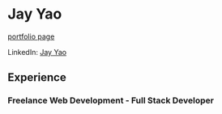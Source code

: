 # Jay Yao

[portfolio page](http://jayyao.surge.sh "portfolio page")

LinkedIn: [Jay Yao](https://www.linkedin.com/in/j-yao/)

## Experience

### Freelance Web Development - Full Stack Developer




<!--
**jysfc/jysfc** is a ✨ _special_ ✨ repository because its `README.md` (this file) appears on your GitHub profile.

Here are some ideas to get you started:

- 🔭 I’m currently working on ...
- 🌱 I’m currently learning ...
- 👯 I’m looking to collaborate on ...
- 🤔 I’m looking for help with ...
- 💬 Ask me about ...
- 📫 How to reach me: ...
- 😄 Pronouns: ...
- ⚡ Fun fact: ...
-->
